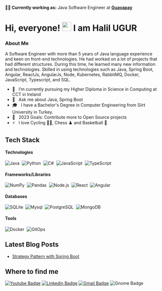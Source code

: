 **🧑‍💼 Currently working as:** Java Software Engineer at <a href="https://guavapay.com/" target="_blank"><b>Guavapay</b></a>

# Hi, everyone! <img src="https://raw.githubusercontent.com/MartinHeinz/MartinHeinz/master/wave.gif" width="30px"> I am Halil UGUR

### About Me 
A Software Engineer with more than 5 years of Java language experience and keen on front-end technologies. He had worked on a lot of projects that had different structures. During this time, he learned many new information and technologies. Skilled in using technologies such as Java, Spring Boot, Angular, ReactJs, AngularJs, Node, Kubernetes, RabbitMQ, Docker, JavaScript, Typescript, and SQL.
- 🔭 &nbsp; I’m currently pursuing my Higher Diploma in Science in Computing at CCT in Ireland
- 💬 &nbsp; Ask me about Java, Spring Boot
- 🎓 &nbsp; I have a Bachelor's Degree in Computer Engineering from Siirt University in Turkey.
- 🥅 &nbsp; 2023 Goals: Contribute more to Open Source projects
- ⚡ &nbsp; I love Cycling 🚴‍♂️, Chess ♟️ and Basketball 🏀

## Tech Stack
#### Technologies
![Java](https://img.shields.io/badge/-Java-05122A?style=flat&logo=openJDK)&nbsp;
![Python](https://img.shields.io/badge/-Python-05122A?style=flat&logo=python)&nbsp;
![C#](https://img.shields.io/badge/-C%23-05122A?style=flat&logo=csharp)&nbsp;
![JavaScript](https://img.shields.io/badge/-JavaScript-05122A?style=flat&logo=javascript)&nbsp;
![TypeScript](https://img.shields.io/badge/-TypeScript-05122A?style=flat&logo=typescript)&nbsp;


#### Frameworks/Libraries
![NumPy](https://img.shields.io/badge/-NumPy-05122A?style=flat&logo=NumPy)&nbsp;
![Pandas](https://img.shields.io/badge/-Pandas-05122A?style=flat&logo=Pandas)&nbsp;
![Node.js](https://img.shields.io/badge/-Node.js-05122A?style=flat&logo=Node.js)&nbsp;
![React](https://img.shields.io/badge/-React-05122A?style=flat&logo=React)&nbsp;
![Angular](https://img.shields.io/badge/-Angular-05122A?style=flat&logo=Angular)&nbsp;

#### Databases
![SQLite](https://img.shields.io/badge/-SQLite-05122A?style=flat&logo=SQLite)&nbsp;
![Mysql](https://img.shields.io/badge/-Mysql-05122A?style=flat&logo=Mysql)&nbsp;
![PostgreSQL](https://img.shields.io/badge/-PostgreSQL-05122A?style=flat&logo=PostgreSQL)&nbsp;
![MongoDB](https://img.shields.io/badge/-MongoDB-05122A?style=flat&logo=MongoDB)&nbsp;

#### Tools
![Docker](https://img.shields.io/badge/-Docker-05122A?style=flat&logo=Docker)&nbsp;
![GitOps](https://img.shields.io/badge/-GitOps-05122A?style=flat&logo=gitlab)&nbsp;


## Latest Blog Posts
<!-- BLOG-POST-LIST:START -->
- [Strategy Pattern with Spring Boot](https://medium.com/@halilugur/strategy-pattern-with-spring-boot-4704218c65ed)
<!-- BLOG-POST-LIST:END -->

## Where to find me
[![Youtube Badge](https://img.shields.io/badge/-Halil%20U%C4%9EUR-red?style=flat-square&labelColor=red&logo=youtube&logoColor=white&link=https://www.youtube.com/channel/UC8Z8vYrT3MUxTs5GgPM2ZoA)](https://www.youtube.com/channel/UC8Z8vYrT3MUxTs5GgPM2ZoA) [![Linkedin Badge](https://img.shields.io/badge/-halilugur-blue?style=flat-square&logo=Linkedin&logoColor=white&link=https://www.linkedin.com/in/halilugur/)](https://www.linkedin.com/in/halilugur/) 
[![Gmail Badge](https://img.shields.io/badge/-mr.halilugur@gmail.com-c14438?style=flat-square&logo=Gmail&logoColor=white&link=mailto:mr.halilugur@gmail.com)](mailto:mr.halilugur@gmail.com) ![Gnome Badge](https://img.shields.io/badge/-Halil%20U%C4%9EUR-black?style=flat-square&labelColor=black&logo=gnome&logoColor=white&link=https://www.ugurhalil.com)
